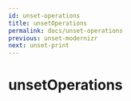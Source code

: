 ```yaml
---
id: unset-operations
title: unsetOperations
permalink: docs/unset-operations
previous: unset-modernizr
next: unset-print
---
```


# unsetOperations

